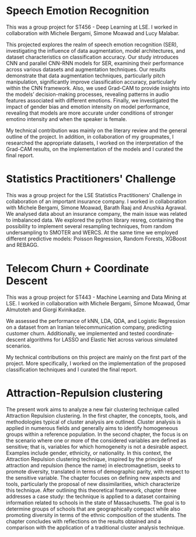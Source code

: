 # Speech Emotion Recognition
This was a group project for ST456 - Deep Learning at LSE. I worked in collaboration with Michele Bergami, Simone Moawad and Lucy Malabar.

This projected explores the realm of speech emotion recognition (SER), investigating the influence of data augmentation, model architectures, 
and dataset characteristics on classification accuracy. Our study introduces CNN and parallel CNN-RNN models for SER, examining their performance 
across various datasets and augmentation techniques. Our results demonstrate that data augmentation techniques, particularly pitch manipulation, 
significantly improve classification accuracy, particularly within the CNN framework. Also, we used Grad-CAM to provide insights into the models’ 
decision-making processes, revealing patterns in audio features associated with different emotions. Finally, we investigated the impact of gender 
bias and emotion intensity on model performance, revealing that models are more accurate under conditions of stronger emotino intensity and when 
the speaker is female.

My technical contribution was mainly on the literary review and the general outline of the project. 
In addition, in collaboration of my groupmates, I researched the appropriate datasets, I worked on the interpretation of the Grad-CAM results, on the 
implementation of the models and I curated the final report.

# Statistics Practitioners' Challenge
This was a group project for the LSE Statistics Practitioners' Challenge in collaboration of an important insurance company. I worked in collaboration with Michele Bergami, Simone Moawad, Barath Raaj and Anushka Agrawal. We analysed data about an insurance company, the main issue was related to imbalanced data. We explored the python library resreg, containing the possibility to implement several resampling techniques, from random undersampling to SMOTER and WERCS. At the same time we employed different predictive models: Poisson Regression, Random Forests, XGBoost and REBAGG.

# Telecom Churn + Coordinate Descent
This was a group project for ST443 - Machine Learning and Data Mining at LSE. I worked in collaboration with Michele Bergami, Simone Moawad, Omar Almutoteh and Giorgi Kvinikadze.

We assessed the performance of kNN, LDA, QDA, and Logistic Regression on a dataset from an Iranian telecommunication company, predicting customer churn. Additionally, we implemented and tested coordinate-descent algorithms for LASSO and Elastic Net across various simulated scenarios.

My technical contributions on this project are mainly on the first part of the project. More specifically, I worked on the implementation of the proposed classification techniques and I curated the final report.

# Attraction-Repulsion clustering
The present work aims to analyze a new fair clustering technique called Attraction Repulsion clustering.
In the first chapter, the concepts, tools, and methodologies typical of cluster analysis are outlined. Cluster analysis is applied in numerous fields and generally aims to identify homogeneous groups within a reference population.
In the second chapter, the focus is on the scenario where one or more of the considered variables are defined as sensitive; that is, variables for which homogeneity is not a desirable aspect. Examples include gender, ethnicity, or nationality. In this context, the Attraction Repulsion clustering technique, inspired by the principle of attraction and repulsion (hence the name) in electromagnetism, seeks to promote diversity, translated in terms of demographic parity, with respect to the sensitive variable. The chapter focuses on defining new aspects and tools, particularly the proposal of new dissimilarities, which characterize this technique.
After outlining this theoretical framework, chapter three addresses a case study: the technique is applied to a dataset containing information related to schools in the state of Massachusetts. The goal is to determine groups of schools that are geographically compact while also promoting diversity in terms of the ethnic composition of the students. The chapter concludes with reflections on the results obtained and a comparison with the application of a traditional cluster analysis technique.
